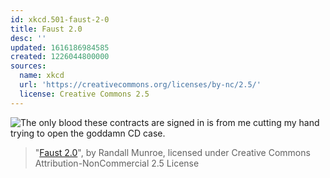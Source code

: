 ```yaml
---
id: xkcd.501-faust-2-0
title: Faust 2.0
desc: ''
updated: 1616186984585
created: 1226044800000
sources:
  name: xkcd
  url: 'https://creativecommons.org/licenses/by-nc/2.5/'
  license: Creative Commons 2.5
---
```

![The only blood these contracts are signed in is from me cutting my hand trying to open the goddamn CD case.](https://imgs.xkcd.com/comics/faust_20.png)
> "[Faust 2.0](https://xkcd.com/501/)", by Randall Munroe, licensed under Creative Commons Attribution-NonCommercial 2.5 License
